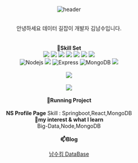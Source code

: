 <div align="center">
  
   ![header](https://capsule-render.vercel.app/api?type=rounded&color=FFCC33&text=DataGuide&fontColor=666666)
</div><br>
<div align="center">안녕하세요 데이터 길잡이 개발자 김남수입니다.</div>
<div align="center"></div>
<br><br>
<div align="center">
  <span><strong>🌱Skill Set</strong></span>
</div>

<div align="center">
<span>
<img src="https://img.shields.io/badge/JAVA-007396?style=for-the-badge&logo=java&logoColor=white">
<img src="https://img.shields.io/badge/Spring-6DB33F?style=for-the-badge&logo=Spring&logoColor=white">
<img src="https://img.shields.io/badge/MySQL-4479A1?style=for-the-badge&logo=MySQL&logoColor=white">
<img src="https://img.shields.io/badge/mariaDB-003545?style=for-the-badge&logo=mariaDB&logoColor=white">
<img src="https://img.shields.io/badge/javascript-F7DF1E?style=for-the-badge&logo=javascript&logoColor=black">
<img src="https://img.shields.io/badge/react-61DAFB?style=for-the-badge&logo=react&logoColor=black">
<img src="https://img.shields.io/badge/Oracle-F80000?style=for-the-badge&logo=Oracle&logoColor=white">
</span>
</div>

<div align="center">
  <span>
    <img alt="Nodejs" src="https://img.shields.io/badge/Node.js-339933?style=for-the-badge&logo=Node.js&logoColor=white">
    <img src="https://img.shields.io/badge/Python-3776AB?style=for-the-badge&logo=Python&logoColor=white">
    <img alt="Express" src="https://img.shields.io/badge/Express-000000?style=for-the-badge&logo=Express&logoColor=white">
    <img alt="MongoDB" src="https://img.shields.io/badge/MongoDB-8cbe68?style=for-the-badge&logo=MongoDB&logoColor=white">
  <img src="https://img.shields.io/badge/aws-232F3E?style=for-the-badge&logo=aws&logoColor=white">
  </span>
  </div><br>
  <div align="center">
	<img src="https://github-readme-stats.vercel.app/api/top-langs/?username=toseeto123&layout=compact"><br><br>
  <img src="https://github-readme-stats.vercel.app/api?username=toseeto123&show_icons=true">
</div><br>
  <div align="center">
  <span><strong>💬Running Project</strong></span>
</div>
</div><br>
  <div align="center">
  <span><strong>NS Profile Page</strong></span>
  <span>Skill : Springboot,React,MongoDB</span>
</div>


  <div align="center">
  <span><strong>🤔my interest & what I learn</strong></span>
</div>
 <div align="center">
  <span>Big-Data,Node,MongoDB </span>
</div><br>

  <div align="center">
  <span><strong>📫Blog</strong></span>
</div>
  <div align="center">
	
  <span>[남수킴 DataBase](https://kimbarbie.tistory.com)</span>
</div>



<!--
**toseeto123/toseeto123** is a ✨ _special_ ✨ repository because its `README.md` (this file) appears on your GitHub profile.

Here are some ideas to get you started:

- 🔭 I’m currently working on ...
- 🌱 I’m currently learning ...
- 👯 I’m looking to collaborate on ...
- 🤔 I’m looking for help with ...
- 💬 Ask me about ...
- 📫 How to reach me: ...
- 😄 Pronouns: ...
- ⚡ Fun fact: ...
-->
